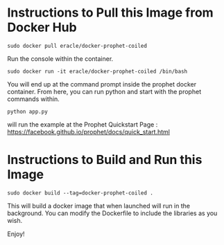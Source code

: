 # Instructions to Pull this Image from Docker Hub
```
sudo docker pull eracle/docker-prophet-coiled
```
Run the console within the container. 

```
sudo docker run -it eracle/docker-prophet-coiled /bin/bash
```

You will end up at the command prompt inside the prophet docker container.
From here, you can run python and start with the prophet commands within.

```
python app.py 
```
will run the example at the Prophet Quickstart Page : https://facebook.github.io/prophet/docs/quick_start.html


# Instructions to Build and Run this Image
```
sudo docker build --tag=docker-prophet-coiled .
```
This will build a docker image that when launched will run in the background. 
You can modify the Dockerfile to include the libraries as you wish. 

Enjoy!


